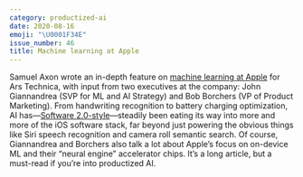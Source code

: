 ```yaml
---
category: productized-ai
date: 2020-08-16
emoji: "\U0001F34E"
issue_number: 46
title: Machine learning at Apple
---
```


Samuel Axon wrote an in-depth feature on [machine learning at Apple](https://arstechnica.com/gadgets/2020/08/apple-explains-how-it-uses-machine-learning-across-ios-and-soon-macos/?utm_brand=ars&utm_campaign=Dynamically%20Typed&utm_medium=social&utm_social-type=owned&utm_source=twitter) for Ars Technica, with input from two executives at the company: John Giannandrea (SVP for ML and AI Strategy) and Bob Borchers (VP of Product Marketing).
From handwriting recognition to battery charging optimization, AI has—[Software 2.0-style](https://medium.com/@karpathy/software-2-0-a64152b37c35?utm_campaign=Dynamically%20Typed&utm_medium=email&utm_source=Revue%20newsletter)—steadily been eating its way into more and more of the iOS software stack, far beyond just powering the obvious things like Siri speech recognition and camera roll semantic search.
Of course, Giannandrea and Borchers also talk a lot about Apple’s focus on on-device ML and their “neural engine” accelerator chips.
It’s a long article, but a must-read if you’re into productized AI.